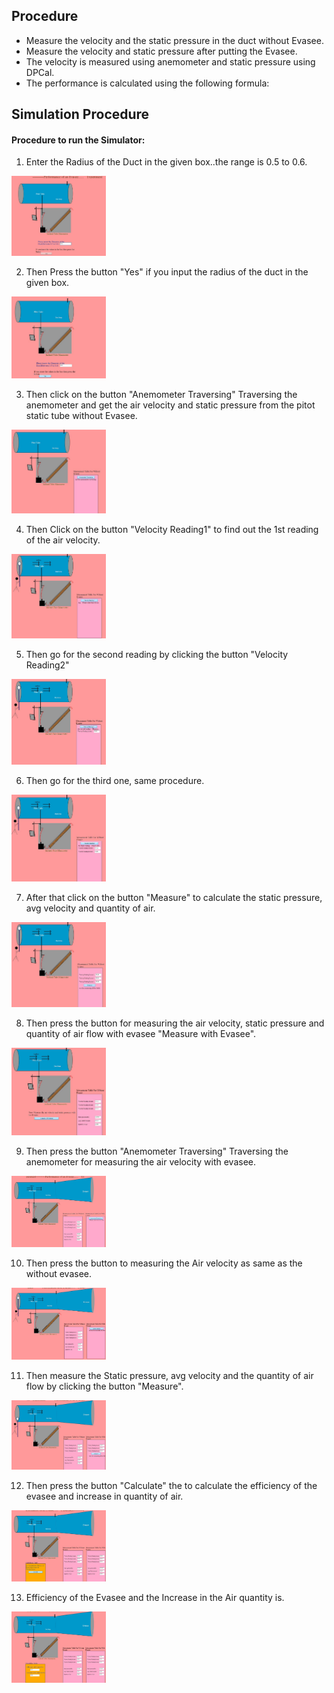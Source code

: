 ## Procedure

- Measure the velocity and the static pressure in the duct without Evasee.
- Measure the velocity and static pressure after putting the Evasee.
- The velocity is measured using anemometer and static pressure using DPCal.
- The performance is calculated using the following formula:

## Simulation Procedure
#### Procedure to run the Simulator:

1. Enter the Radius of the Duct in the given box..the range is 0.5 to 0.6.
<div ><img class="expImg" src="images/simulator-procedure1.jpg" width="30%" /></div>

2. Then Press the button "Yes" if you input the radius of the duct in the given box.
<div ><img class="expImg" src="images/simulator-procedure2.jpg" width="30%" /></p></div>

3. Then click on the button "Anemometer Traversing" Traversing the anemometer and get the air velocity and static pressure from the pitot static tube without Evasee.
<div ><img class="expImg" src="images/simulator-procedure3.jpg" width="30%" /></div>

4. Then Click on the button "Velocity Reading1" to find out the 1st reading of the air velocity.
<div ><img class="expImg" src="images/simulator-procedure4.jpg" width="30%" /></div>

5. Then go for the second reading by clicking the button "Velocity Reading2"
<div ><img class="expImg" src="images/simulator-procedure5.jpg" width="30%" /></div>

6. Then go for the third one, same procedure.
<div ><img class="expImg" src="images/simulator-procedure6.jpg" width="30%" /></div>

7. After that click on the button "Measure" to calculate the static pressure, avg velocity and quantity of air.
<div ><img class="expImg" src="images/simulator-procedure7.jpg" width="30%" /></div>

8. Then press the button for measuring the air velocity, static pressure and quantity of air flow with evasee "Measure with Evasee".
<div ><img class="expImg" src="images/simulator-procedure8.jpg" width="30%" /></div>

9. Then press the button "Anemometer Traversing" Traversing the anemometer for measuring the air velocity with evasee.
<div ><img class="expImg" src="images/simulator-procedure9.jpg" width="30%" /></div>

10. Then press the button to measuring the Air velocity as same as the without evasee.
<div ><img class="expImg" src="images/simulator-procedure10.jpg" width="30%" /></div>

11. Then measure the Static pressure, avg velocity and the quantity of air flow by clicking the button "Measure".
<div ><img class="expImg" src="images/simulator-procedure11.jpg" width="30%" /></div>

12. Then press the button "Calculate" the to calculate the efficiency of the evasee and increase in quantity of air.
<div ><img class="expImg" src="images/simulator-procedure12.jpg" width="30%"/></div>

13. Efficiency of the Evasee and the Increase in the Air quantity is.
<div ><img class="expImg" src="images/simulator-procedure13.jpg" width="30%" /></div>